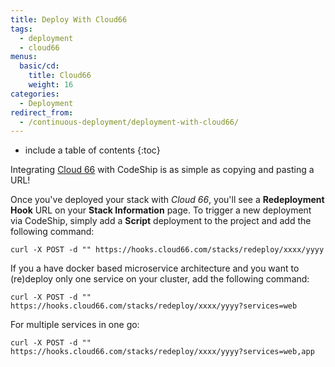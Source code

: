 ```yaml
---
title: Deploy With Cloud66
tags:
  - deployment
  - cloud66
menus:
  basic/cd:
    title: Cloud66
    weight: 16
categories:
  - Deployment     
redirect_from:
  - /continuous-deployment/deployment-with-cloud66/
---
```


* include a table of contents
{:toc}

Integrating [Cloud 66](https://cloud66.com/) with CodeShip is as simple as copying and pasting a URL!

Once you've deployed your stack with _Cloud 66_, you'll see a **Redeployment Hook** URL on your **Stack Information** page. To trigger a new deployment via CodeShip, simply add a **Script** deployment to the project and add the following command:

```shell
curl -X POST -d "" https://hooks.cloud66.com/stacks/redeploy/xxxx/yyyy
```

If you a have docker based microservice architecture and you want to (re)deploy only one service on your cluster, add the following command:

```shell
curl -X POST -d "" https://hooks.cloud66.com/stacks/redeploy/xxxx/yyyy?services=web
```

For multiple services in one go:

```shell
curl -X POST -d "" https://hooks.cloud66.com/stacks/redeploy/xxxx/yyyy?services=web,app
```
